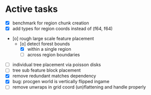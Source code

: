 # Active tasks

* [X] benchmark for region chunk creation
* [X] add types for region coords instead of (f64, f64)
* [o] rough large scale feature placement
	* [o] detect forest bounds
		* [X] within a single region
		* [ ] across region boundaries
* [ ] individual tree placement via poisson disks
* [ ] tree sub feature block placement
* [X] remove redundant matches dependency
* [X] bug: procgen world is vertically flipped ingame
* [ ] remove unwraps in grid coord (un)flattening and handle properly
